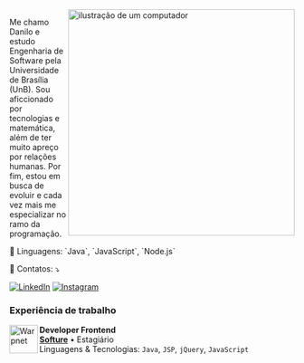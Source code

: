 <img src="https://raw.githubusercontent.com/MicaelliMedeiros/micaellimedeiros/master/image/computer-illustration.png" alt="ilustração de um computador" min-width="400px" max-width="400px" width="400px" align="right">

<p align="left"> 
  Me chamo Danilo e estudo Engenharia de Software pela Universidade de Brasília (UnB). Sou aficcionado por tecnologias e matemática, além de ter muito apreço por relações humanas. Por fim, estou em busca de evoluir e cada vez mais me especializar no ramo da programação.
</p>

<p align="left">
  🦄 Linguagens: `Java`, `JavaScript`, `Node.js`
</p>

<p align="left">
  💌 Contatos: ⤵️
</p>

<p align="left">
  <a href="https://www.linkedin.com/in/danilo-naves/" title="LinkedIn">
  <img src="https://img.shields.io/badge/-Linkedin-0e76a8?style=flat-square&logo=Linkedin&logoColor=white&link=LINK-DO-SEU-LINKEDIN" alt="LinkedIn"/></a>
  <a href="https://www.instagram.com/danilo_naaves/" title="Instagram">
  <img src="https://img.shields.io/badge/-Instagram-DF0174?style=flat-square&labelColor=DF0174&logo=instagram&logoColor=white&link=LINK-DO-SEU-INSTAGRAM" alt="Instagram"/></a>
</p>

### Experiência de trabalho

[<img align="left" height="50px" width="" alt="Warpnet" src="http://www.softure.com.br/site/img/logo.png"/>](http://www.softure.com.br/site/)

**Developer Frontend** \
[**Softure**]((http://www.softure.com.br/site/)) • Estagiário \
Linguagens & Tecnologias: `Java`, `JSP`, `jQuery`, `JavaScript` \
<br/>


